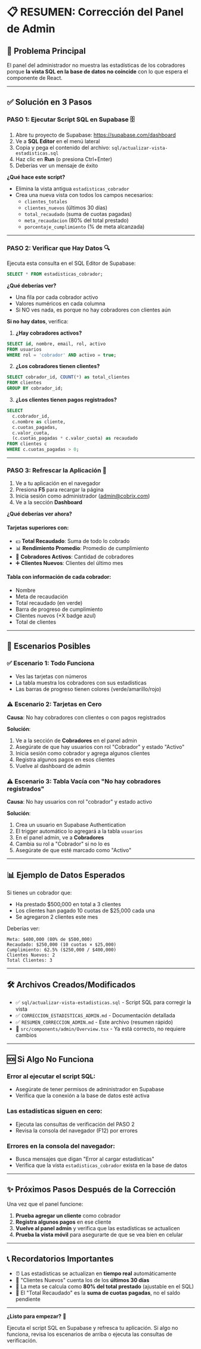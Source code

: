 # 📋 RESUMEN: Corrección del Panel de Admin

## 🔴 Problema Principal

El panel del administrador no muestra las estadísticas de los cobradores porque **la vista SQL en la base de datos no coincide** con lo que espera el componente de React.

---

## ✅ Solución en 3 Pasos

### **PASO 1: Ejecutar Script SQL en Supabase** 🗄️

1. Abre tu proyecto de Supabase: https://supabase.com/dashboard
2. Ve a **SQL Editor** en el menú lateral
3. Copia y pega el contenido del archivo: `sql/actualizar-vista-estadisticas.sql`
4. Haz clic en **Run** (o presiona Ctrl+Enter)
5. Deberías ver un mensaje de éxito

**¿Qué hace este script?**
- Elimina la vista antigua `estadisticas_cobrador`
- Crea una nueva vista con todos los campos necesarios:
  - `clientes_totales`
  - `clientes_nuevos` (últimos 30 días)
  - `total_recaudado` (suma de cuotas pagadas)
  - `meta_recaudacion` (80% del total prestado)
  - `porcentaje_cumplimiento` (% de meta alcanzada)

---

### **PASO 2: Verificar que Hay Datos** 🔍

Ejecuta esta consulta en el SQL Editor de Supabase:

```sql
SELECT * FROM estadisticas_cobrador;
```

**¿Qué deberías ver?**
- Una fila por cada cobrador activo
- Valores numéricos en cada columna
- Si NO ves nada, es porque no hay cobradores con clientes aún

**Si no hay datos**, verifica:

1. **¿Hay cobradores activos?**
```sql
SELECT id, nombre, email, rol, activo 
FROM usuarios 
WHERE rol = 'cobrador' AND activo = true;
```

2. **¿Los cobradores tienen clientes?**
```sql
SELECT cobrador_id, COUNT(*) as total_clientes
FROM clientes
GROUP BY cobrador_id;
```

3. **¿Los clientes tienen pagos registrados?**
```sql
SELECT 
  c.cobrador_id,
  c.nombre as cliente,
  c.cuotas_pagadas,
  c.valor_cuota,
  (c.cuotas_pagadas * c.valor_cuota) as recaudado
FROM clientes c
WHERE c.cuotas_pagadas > 0;
```

---

### **PASO 3: Refrescar la Aplicación** 🔄

1. Ve a tu aplicación en el navegador
2. Presiona **F5** para recargar la página
3. Inicia sesión como administrador (admin@cobrix.com)
4. Ve a la sección **Dashboard**

**¿Qué deberías ver ahora?**

#### Tarjetas superiores con:
- 💵 **Total Recaudado**: Suma de todo lo cobrado
- 📊 **Rendimiento Promedio**: Promedio de cumplimiento
- 👥 **Cobradores Activos**: Cantidad de cobradores
- ➕ **Clientes Nuevos**: Clientes del último mes

#### Tabla con información de cada cobrador:
- Nombre
- Meta de recaudación
- Total recaudado (en verde)
- Barra de progreso de cumplimiento
- Clientes nuevos (+X badge azul)
- Total de clientes

---

## 🎯 Escenarios Posibles

### ✅ **Escenario 1: Todo Funciona**
- Ves las tarjetas con números
- La tabla muestra los cobradores con sus estadísticas
- Las barras de progreso tienen colores (verde/amarillo/rojo)

### ⚠️ **Escenario 2: Tarjetas en Cero**
**Causa**: No hay cobradores con clientes o con pagos registrados

**Solución**:
1. Ve a la sección de **Cobradores** en el panel admin
2. Asegúrate de que hay usuarios con rol "Cobrador" y estado "Activo"
3. Inicia sesión como cobrador y agrega algunos clientes
4. Registra algunos pagos en esos clientes
5. Vuelve al dashboard de admin

### ⚠️ **Escenario 3: Tabla Vacía con "No hay cobradores registrados"**
**Causa**: No hay usuarios con rol "cobrador" y estado activo

**Solución**:
1. Crea un usuario en Supabase Authentication
2. El trigger automático lo agregará a la tabla `usuarios`
3. En el panel admin, ve a **Cobradores**
4. Cambia su rol a "Cobrador" si no lo es
5. Asegúrate de que esté marcado como "Activo"

---

## 📊 Ejemplo de Datos Esperados

Si tienes un cobrador que:
- Ha prestado $500,000 en total a 3 clientes
- Los clientes han pagado 10 cuotas de $25,000 cada una
- Se agregaron 2 clientes este mes

Deberías ver:
```
Meta: $400,000 (80% de $500,000)
Recaudado: $250,000 (10 cuotas × $25,000)
Cumplimiento: 62.5% ($250,000 / $400,000)
Clientes Nuevos: 2
Total Clientes: 3
```

---

## 🛠️ Archivos Creados/Modificados

- ✅ `sql/actualizar-vista-estadisticas.sql` - Script SQL para corregir la vista
- ✅ `CORRECCION_ESTADISTICAS_ADMIN.md` - Documentación detallada
- ✅ `RESUMEN_CORRECCION_ADMIN.md` - Este archivo (resumen rápido)
- 📄 `src/components/admin/Overview.tsx` - Ya está correcto, no requiere cambios

---

## 🆘 Si Algo No Funciona

### Error al ejecutar el script SQL:
- Asegúrate de tener permisos de administrador en Supabase
- Verifica que la conexión a la base de datos esté activa

### Las estadísticas siguen en cero:
- Ejecuta las consultas de verificación del PASO 2
- Revisa la consola del navegador (F12) por errores

### Errores en la consola del navegador:
- Busca mensajes que digan "Error al cargar estadísticas"
- Verifica que la vista `estadisticas_cobrador` exista en la base de datos

---

## ✨ Próximos Pasos Después de la Corrección

Una vez que el panel funcione:

1. **Prueba agregar un cliente** como cobrador
2. **Registra algunos pagos** en ese cliente
3. **Vuelve al panel admin** y verifica que las estadísticas se actualicen
4. **Prueba la vista móvil** para asegurarte de que se vea bien en celular

---

## 📞 Recordatorios Importantes

- ⏰ Las estadísticas se actualizan en **tiempo real** automáticamente
- 📅 "Clientes Nuevos" cuenta los de los **últimos 30 días**
- 🎯 La meta se calcula como **80% del total prestado** (ajustable en el SQL)
- 🔄 El "Total Recaudado" es la **suma de cuotas pagadas**, no el saldo pendiente

---

**¿Listo para empezar?** 🚀

Ejecuta el script SQL en Supabase y refresca tu aplicación. Si algo no funciona, revisa los escenarios de arriba o ejecuta las consultas de verificación.
